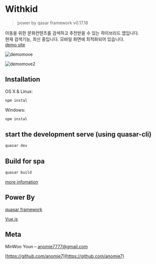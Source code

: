 # Withkid
> power by qasar framework v0.17.18

아동을 위한 문화컨텐츠를 검색하고 추천받을 수 있는 하이브리드 앱입니다.  
현재 검색기능, 최신 중입니다. 모바일 화면에 최적화되어 있습니다.  
[demo site](http://www.withkid.tk/)  

![demomove](https://user-images.githubusercontent.com/26598127/49684454-7a54d680-fb17-11e8-8423-dac9dd4b685b.gif)

![demomove2](https://user-images.githubusercontent.com/26598127/49684705-cead8580-fb1a-11e8-80b4-b85f6a27d70b.gif)
## Installation

OS X & Linux:

```sh
npm instal
```

Windows:

```sh
npm instal
```

## start the development serve (using quasar-cli)

```sh
quasar dev
```

## Build for spa
```sh
quasar build
```

[more infomation](https://quasar-framework.org/guide/quasar-cli.html)
## Power By

[quasar framework](https://github.com/quasarframework/quasar)

[Vue.js](https://github.com/vuejs/vue)

## Meta

MinWoo Youn – anomie7777@gmail.com

[https://github.com/anomie7](https://github.com/anomie7)
